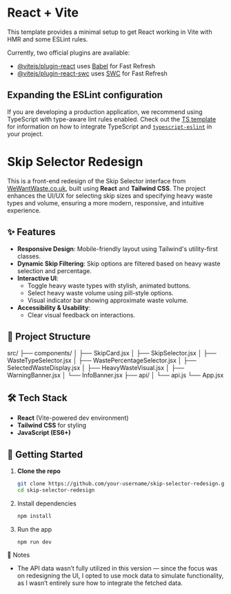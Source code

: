 # React + Vite

This template provides a minimal setup to get React working in Vite with HMR and some ESLint rules.

Currently, two official plugins are available:

- [@vitejs/plugin-react](https://github.com/vitejs/vite-plugin-react/blob/main/packages/plugin-react) uses [Babel](https://babeljs.io/) for Fast Refresh
- [@vitejs/plugin-react-swc](https://github.com/vitejs/vite-plugin-react/blob/main/packages/plugin-react-swc) uses [SWC](https://swc.rs/) for Fast Refresh

## Expanding the ESLint configuration

If you are developing a production application, we recommend using TypeScript with type-aware lint rules enabled. Check out the [TS template](https://github.com/vitejs/vite/tree/main/packages/create-vite/template-react-ts) for information on how to integrate TypeScript and [`typescript-eslint`](https://typescript-eslint.io) in your project.

# Skip Selector Redesign

This is a front-end redesign of the Skip Selector interface from [WeWantWaste.co.uk](https://wewantwaste.co.uk/), built using **React** and **Tailwind CSS**. The project enhances the UI/UX for selecting skip sizes and specifying heavy waste types and volume, ensuring a more modern, responsive, and intuitive experience.

## ✨ Features

- **Responsive Design**: Mobile-friendly layout using Tailwind's utility-first classes.
- **Dynamic Skip Filtering**: Skip options are filtered based on heavy waste selection and percentage.
- **Interactive UI**:
  - Toggle heavy waste types with stylish, animated buttons.
  - Select heavy waste volume using pill-style options.
  - Visual indicator bar showing approximate waste volume.
- **Accessibility & Usability**:
  - Clear visual feedback on interactions.

## 📁 Project Structure
src/
├── components/
│   ├── SkipCard.jsx
│   ├── SkipSelector.jsx
│   ├── WasteTypeSelector.jsx
│   ├── WastePercentageSelector.jsx
│   ├── SelectedWasteDisplay.jsx
│   ├── HeavyWasteVisual.jsx
│   ├── WarningBanner.jsx
│   └── InfoBanner.jsx
├── api/
│   └── api.js
└── App.jsx

## 🛠️ Tech Stack

- **React** (Vite-powered dev environment)
- **Tailwind CSS** for styling
- **JavaScript (ES6+)**

## 🚀 Getting Started

1. **Clone the repo**
   ```bash
   git clone https://github.com/your-username/skip-selector-redesign.git
   cd skip-selector-redesign
2. Install dependencies 
    ```bash
    npm install
3. Run the app
    ```bash
    npm run dev
    
 📝 Notes
 - The API data wasn’t fully utilized in this version — since the focus was on redesigning the UI, I opted to use mock data to simulate functionality, as I wasn’t entirely sure how to integrate the fetched data.

 
